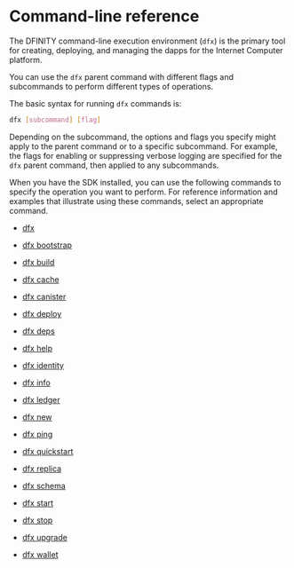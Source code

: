 # Command-line reference

The DFINITY command-line execution environment (`dfx`) is the primary tool for creating, deploying, and managing the dapps for the Internet Computer platform.

You can use the `dfx` parent command with different flags and subcommands to perform different types of operations.

The basic syntax for running `dfx` commands is:

``` bash
dfx [subcommand] [flag]
```

Depending on the subcommand, the options and flags you specify might apply to the parent command or to a specific subcommand. For example, the flags for enabling or suppressing verbose logging are specified for the `dfx` parent command, then applied to any subcommands.

When you have the SDK installed, you can use the following commands to specify the operation you want to perform. For reference information and examples that illustrate using these commands, select an appropriate command.

-   [dfx](./dfx-parent.md)

-   [dfx bootstrap](./dfx-bootstrap.md)

-   [dfx build](./dfx-build.md)

-   [dfx cache](./dfx-cache.md)

-   [dfx canister](./dfx-canister.md)

-   [dfx deploy](./dfx-deploy.md)

-   [dfx deps](./dfx-deps.md)

-   [dfx help](./dfx-help.md)

-   [dfx identity](./dfx-identity.md)

-   [dfx info](./dfx-info.md)

-   [dfx ledger](./dfx-ledger.md)

-   [dfx new](./dfx-new.md)

-   [dfx ping](./dfx-ping.md)

-   [dfx quickstart](./dfx-quickstart.md)

-   [dfx replica](./dfx-replica.md)

-   [dfx schema](./dfx-schema.md)

-   [dfx start](./dfx-start.md)

-   [dfx stop](./dfx-stop.md)

-   [dfx upgrade](./dfx-upgrade.md)

-   [dfx wallet](./dfx-wallet.md)
